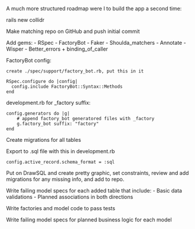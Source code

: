 A much more structured roadmap were I to build the app a second time:

rails new collidr

Make matching repo on GitHub and push initial commit

Add gems:
	- RSpec
	- FactoryBot
	- Faker
	- Shoulda_matchers
	- Annotate
	- Wisper
	- Better_errors + binding_of_caller

FactoryBot config:

	create ./spec/support/factory_bot.rb, put this in it

	RSpec.configure do |config|
	  config.include FactoryBot::Syntax::Methods
	end

development.rb for \_factory suffix:

	config.generators do |g|
	    # append factory_bot generatored files with _factory
	    g.factory_bot suffix: "factory"
	end

Create migrations for all tables

Export to .sql file with this in development.rb

    config.active_record.schema_format = :sql

Put on DrawSQL and create pretty graphic, set constraints, review and add migrations for any missing info, and add to repo.

Write failing model specs for each added table that include:
	- Basic data validations
	- Planned associations in both directions

Write factories and model code to pass tests

Write failing model specs for planned business logic for each model